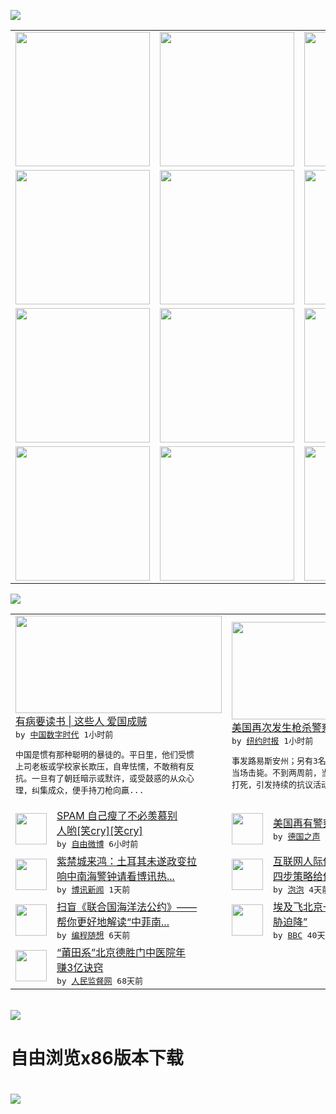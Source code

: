 

<a href="https://github.com/greatfire/z/raw/master/FreeBrowser.apk"><img src="https://raw.githubusercontent.com/greatfire/wiki/master/x/header.png" /></a><table><tr><td width="262" align="center" valign="center"><a href="https://github.com/greatfire/wiki/wiki/nyt" title="纽约时报中文网 国际纵览"><img src="https://raw.githubusercontent.com/greatfire/wiki/master/x/nyt_flag.png" width="215"/></a></td><td width="262" align="center" valign="center"><a href="https://github.com/greatfire/wiki/wiki/dw" title=""><img src="https://raw.githubusercontent.com/greatfire/wiki/master/x/dw_flag.png" width="215"/></a></td><td width="262" align="center" valign="center"><a href="https://github.com/greatfire/wiki/wiki/rmjd" title=""><img src="https://raw.githubusercontent.com/greatfire/wiki/master/x/rmjd_flag.png" width="215"/></a></td></tr><tr><td width="262" align="center" valign="center"><a href="https://github.com/paopaonetizen/website" title="泡泡 - 未经审查的互联网信息"><img src="https://raw.githubusercontent.com/greatfire/wiki/master/x/pp_flag.png" width="215"/></a></td><td width="262" align="center" valign="center"><a href="https://github.com/getlantern/mirror" title="以及自由微博和GreatFire.org官方中文论坛"><img src="https://raw.githubusercontent.com/greatfire/wiki/master/x/lantern_flag.png" width="215"/></a></td><td width="262" align="center" valign="center"><a href="https://github.com/cdtmirrors/m/" title=""><img src="https://raw.githubusercontent.com/greatfire/wiki/master/x/cdt_flag.png" width="215"/></a></td></tr><tr><td width="262" align="center" valign="center"><a href="https://github.com/program-think/blog" title="编程随想的博客"><img src="https://raw.githubusercontent.com/greatfire/wiki/master/x/pt_flag.png" width="215"/></a></td><td width="262" align="center" valign="center"><a href="https://github.com/greatfire/wiki/wiki/bbc" title=""><img src="https://raw.githubusercontent.com/greatfire/wiki/master/x/bbc_flag.png" width="215"/></a></td><td width="262" align="center" valign="center"><a href="https://github.com/freeweibo/s" title="自由微博 - 匿名和不受屏蔽的新浪微博搜索"><img src="https://raw.githubusercontent.com/greatfire/wiki/master/x/fw_flag.png" width="215"/></a></td></tr><tr><td width="262" align="center" valign="center"><a href="https://github.com/greatfire/wiki/wiki/google" title=""><img src="https://raw.githubusercontent.com/greatfire/wiki/master/x/google_flag.png" width="215"/></a></td><td width="262" align="center" valign="center"><a href="https://github.com/bxnews/boxun" title=""><img src="https://raw.githubusercontent.com/greatfire/wiki/master/x/bx_flag.png" width="215"/></a></td><td width="262" align="center" valign="center"><a href="https://github.com/greatfire/wiki/wiki/open-source" title="欢迎访问GreatFire.org开发者项目网站"><img src="https://raw.githubusercontent.com/greatfire/wiki/master/x/open-source_flag.png" width="215"/></a></td></tr></table><img src="https://raw.githubusercontent.com/greatfire/wiki/master/x/newsfeed text.png" /><table cols="4"><tr><td colspan="2" width="380"><a href="https://chinadigitaltimes.net/chinese/2016/07/%E6%9C%89%E7%97%85%E8%A6%81%E8%AF%BB%E4%B9%A6-%E8%BF%99%E4%BA%9B%E4%BA%BA-%E7%88%B1%E5%9B%BD%E6%88%90%E8%B4%BC/"><img src="https://i0.wp.com/chinadigitaltimes.net/chinese/files/2016/07/640OBW3SG3B.jpg?resize=529%2C568" width="330" height="156"/></a></br><a href="https://chinadigitaltimes.net/chinese/2016/07/%E6%9C%89%E7%97%85%E8%A6%81%E8%AF%BB%E4%B9%A6-%E8%BF%99%E4%BA%9B%E4%BA%BA-%E7%88%B1%E5%9B%BD%E6%88%90%E8%B4%BC/">有病要读书 | 这些人 爱国成贼</a></br><kbd> by <a href="http://chinadigitaltimes.net/chinese/">中国数字时代</a> 1小时前 </kbd></br><pre>中国是惯有那种聪明的暴徒的。平日里，他们受惯<br/>上司老板或学校家长欺压，自卑怯懦，不敢稍有反<br/>抗。一旦有了朝廷暗示或默许，或受鼓惑的从众心<br/>理，纠集成众，便手持刀枪向羸...</pre></td><td colspan="2" width="380"><a href="https://d7odklm2qes9e.cloudfront.net/international/20160718/baton-rouge-shooting/"><img src="https://static01.nyt.com/images/2016/07/17/us/20160718xpBATONROUGE-hp-slide-01JS/20160718xpBATONROUGE-hp-slide-01JS-articleLarge.jpg" width="330" height="156"/></a></br><a href="https://d7odklm2qes9e.cloudfront.net/international/20160718/baton-rouge-shooting/">美国再次发生枪杀警察案件，3人遇难</a></br><kbd> by <a href="http://m.cn.nytimes.com/">纽约时报</a> 1小时前 </kbd></br><pre>事发路易斯安州；另有3名执法人员受伤，枪手被<br/>当场击毙。不到两周前，当地一名黑人男子被警察<br/>打死，引发持续的抗议活动。</pre></td></tr><tr><td><img src="https://raw.githubusercontent.com/greatfire/wiki/master/x/fw_logo.png" width="50" height="50"/></td><td width="280"><a href="https://freeweibo.com/weibo/3998475437664350">SPAM 自己瘦了不必羡慕别<br/>人哟[笑cry][笑cry]</a></br><kbd> by <a href="https://freeweibo.com/">自由微博</a> 6小时前 </kbd></td><td><img src="http://www.dw.com/image/0,,19406322_302,00.jpg" width="50" height="50"/></td><td width="280"><a href="http://dw.com/p/1JQTY?maca=chi-GK-text-greatfire-all-chinese-15625-xml-mrss">美国再有警察遇袭身亡</a></br><kbd> by <a href="http://dw.de">德国之声</a> 1天前 </kbd></td></tr><tr><td><img src="http://www.boxun.com/news/images/2016/07/201607171857china1.jpg" width="50" height="50"/></td><td width="280"><a href="http://www.boxun.com/news/gb/china/2016/07/201607171857.shtml">紫禁城来鸿：土耳其未遂政变拉<br/>响中南海警钟请看博讯热...</a></br><kbd> by <a href="http://www.boxun.com">博讯新闻</a> 1天前 </kbd></td><td><img src="https://pao-pao.net/sites/pao-pao.net/files/styles/large/public/tu_1_1_0.jpg?itok=vKa3vxd8" width="50" height="50"/></td><td width="280"><a href="https://pao-pao.net/article/720">互联网人际传播四：细节技巧和<br/>四步策略给传播增值</a></br><kbd> by <a href="https://pao-pao.net">泡泡</a> 4天前 </kbd></td></tr><tr><td><img src="https://lh6.googleusercontent.com/ioMh-AY9SbuhP9uZbL3W6ze4l3ZszvNEGGbhCrNrfsJXt02Y0iRtj112-__lMvco5NAeAvk1iOhyBVemEvzppN62HdL5_WaZopukfhYPVMGreov_Z-PT9AhwvC31yO7vTCTcQirP3W0" width="50" height="50"/></td><td width="280"><a href="http://feedproxy.google.com/~r/programthink/~3/OLue0DzvyNo/UNCLOS.html">扫盲《联合国海洋法公约》——<br/>帮你更好地解读“中菲南...</a></br><kbd> by <a href="http://program-think.blogspot.com">编程随想</a> 6天前 </kbd></td><td><img src="http://a.files.bbci.co.uk/worldservice/live/assets/images/2016/05/19/160519172724_egypt_air_plane_144x81__nocredit.jpg" width="50" height="50"/></td><td width="280"><a href="http://www.bbc.com/zhongwen/simp/world/2016/06/160608_egypt_china_flight_uzbekistan">埃及飞北京一架客机“因炸弹威<br/>胁迫降”</a></br><kbd> by <a href="http://www.bbc.co.uk/zhongwen/simp">BBC</a> 40天前 </kbd></td></tr><tr><td><img src="http://www.rmjdw.com/uploads/160510/3-1605102102421C.jpg" width="50" height="50"/></td><td width="280"><a href="http://www.rmjdw.com//tebiebaodao/20160510/15526.html">“莆田系”北京德胜门中医院年<br/>赚3亿诀窍 </a></br><kbd> by <a href="http://www.rmjdw.com/">人民监督网</a> 68天前 </kbd></td></table></br><a href="https://github.com/greatfire/z/raw/master/FreeBrowser.apk"><img src="https://raw.githubusercontent.com/greatfire/wiki/master/x/download app.png" /></a><h1>自由浏览x86版本下载<h1><a href="https://github.com/greatfire/z/raw/master/FreeBrowser-x86.apk"><img src="https://raw.githubusercontent.com/greatfire/images/master/fb86.qr.png" /></a>